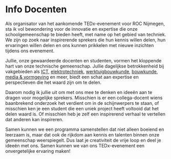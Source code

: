 # Info Docenten

Als organisator van het aankomende TEDx-evenement voor ROC Nijmegen, sta ik vol bewondering voor de innovatie en expertise die onze schoolgemeenschap te bieden heeft, met name op het gebied van techniek. We zijn op zoek naar inspirerende sprekers die hun kennis willen delen, hun ervaringen willen delen en ons kunnen prikkelen met nieuwe inzichten tijdens ons evenement.

Jullie, onze gewaardeerde docenten en studenten, vormen het kloppende hart van onze technische gemeenschap. Jullie dagelijkse betrokkenheid bij vakgebieden als [ICT](presentatie/team-ict-roc-nijmegen.md), [elektrotechniek](presentatie/team-metaal-elektro-en-installatietechniek-roc-nijmegen.md), [werktuigbouwkunde](presentatie/team-metaal-elektro-en-installatietechniek-roc-nijmegen.md), [bouwkunde](presentatie/team-bouw-and-infra-roc-nijmegen.md), [media & vormgeving](presentatie/team-media-vormgeving-roc-nijmegen.md) en meer, biedt een schat aan expertise en perspectieven die het waard zijn om te delen.

Daarom nodig ik jullie uit om met ons mee te denken en ideeën aan te dragen voor mogelijke sprekers. Misschien is er een collega-docent wiens baanbrekend onderzoek het verdient om in de schijnwerpers te staan, of misschien ken je een student die een uniek project heeft voltooid dat het delen waard is. Of misschien heb je zelf een inspirerend verhaal te vertellen dat anderen kan inspireren.

Samen kunnen we een programma samenstellen dat niet alleen boeiend en leerzaam is, maar dat ook de rijkdom aan kennis en talenten binnen onze gemeenschap weerspiegelt. Dus laat je creativiteit de vrije loop en deel je ideeën met ons. Samen kunnen we van ons TEDx-evenement een onvergetelijke ervaring maken!
